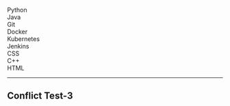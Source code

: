 Python<br>
Java<br>
Git<br>
Docker<br>
Kubernetes<br>
Jenkins<br>
CSS<br>
C++<br>
HTML


---
## Conflict Test-3
